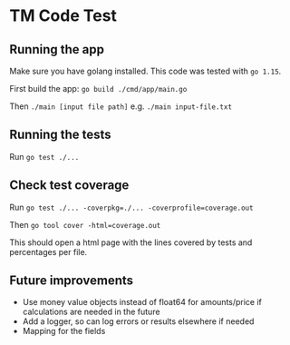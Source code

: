 # TM Code Test

## Running the app

Make sure you have golang installed. This code was tested with `go 1.15`.

First build the app: `go build ./cmd/app/main.go`

Then `./main [input file path]` e.g. `./main input-file.txt`

## Running the tests

Run `go test ./...`

## Check test coverage

Run `go test ./... -coverpkg=./... -coverprofile=coverage.out`

Then `go tool cover -html=coverage.out`

This should open a html page with the lines covered by tests and percentages per file.

## Future improvements

* Use money value objects instead of float64 for amounts/price if calculations are needed in the future
* Add a logger, so can log errors or results elsewhere if needed
* Mapping for the fields
